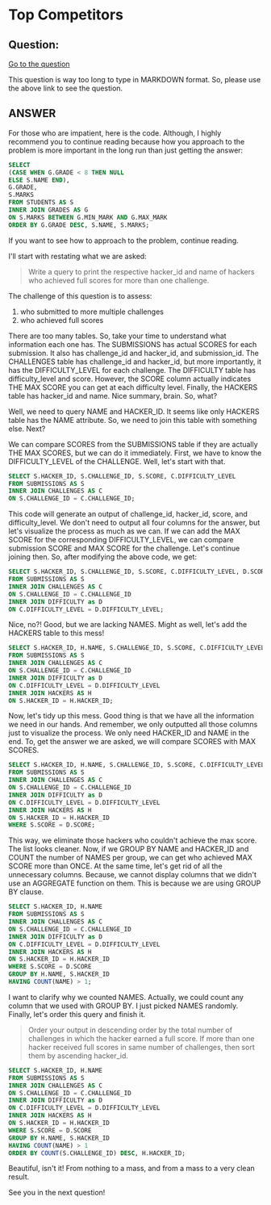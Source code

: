 # Top Competitors

## Question:

[Go to the question](https://www.hackerrank.com/challenges/full-score/problem?isFullScreen=true)

This question is way too long to type in MARKDOWN format. So, please use the above link to see the question.

## ANSWER

For those who are impatient, here is the code. Although, I highly recommend you to continue reading because how you approach to the problem is more important in the long run than just getting the answer:

```sql
SELECT
(CASE WHEN G.GRADE < 8 THEN NULL
ELSE S.NAME END),
G.GRADE,
S.MARKS
FROM STUDENTS AS S
INNER JOIN GRADES AS G
ON S.MARKS BETWEEN G.MIN_MARK AND G.MAX_MARK
ORDER BY G.GRADE DESC, S.NAME, S.MARKS;
```

If you want to see how to approach to the problem, continue reading. 

I'll start with restating what we are asked:

>Write a query to print the respective hacker_id and name of hackers who achieved full scores for more than one challenge.

The challenge of this question is to assess:

1. who submitted to more multiple challenges
2. who achieved full scores

There are too many tables. So, take your time to understand what information each one has.
The SUBMISSIONS has actual SCORES for each submission. It also has challenge_id and hacker_id, and submission_id. The CHALLENGES table has challenge_id and hacker_id, but more importantly, it has the DIFFICULTY_LEVEL for each challenge. The DIFFICULTY table has difficulty_level and score. However, the SCORE column actually indicates THE MAX SCORE you can get at each difficulty level. Finally, the HACKERS table has hacker_id and name. Nice summary, brain. So, what? 

Well, we need to query NAME and HACKER_ID. It seems like only HACKERS table has the NAME attribute. So, we need to join this table with something else. Next?

We can compare SCORES from the SUBMISSIONS table if they are actually THE MAX SCORES, but we can do it immediately. First, we have to know the DIFFICULTY_LEVEL of the CHALLENGE. Well, let's start with that.

```sql
SELECT S.HACKER_ID, S.CHALLENGE_ID, S.SCORE, C.DIFFICULTY_LEVEL
FROM SUBMISSIONS AS S
INNER JOIN CHALLENGES AS C
ON S.CHALLENGE_ID = C.CHALLENGE_ID;
```

This code will generate an output of challenge_id, hacker_id, score, and difficulty_level. We don't need to output all four columns for the answer, but let's visualize the process as much as we can. If we can add the MAX SCORE for the corresponding DIFFICULTY_LEVEL, we can compare submission SCORE and MAX SCORE for the challenge. Let's continue joining then. So, after modifying the above code, we get:

```sql
SELECT S.HACKER_ID, S.CHALLENGE_ID, S.SCORE, C.DIFFICULTY_LEVEL, D.SCORE
FROM SUBMISSIONS AS S
INNER JOIN CHALLENGES AS C
ON S.CHALLENGE_ID = C.CHALLENGE_ID
INNER JOIN DIFFICULTY as D
ON C.DIFFICULTY_LEVEL = D.DIFFICULTY_LEVEL;
```

Nice, no?! Good, but we are lacking NAMES. Might as well, let's add the HACKERS table to this mess!

```sql
SELECT S.HACKER_ID, H.NAME, S.CHALLENGE_ID, S.SCORE, C.DIFFICULTY_LEVEL, D.SCORE
FROM SUBMISSIONS AS S
INNER JOIN CHALLENGES AS C
ON S.CHALLENGE_ID = C.CHALLENGE_ID
INNER JOIN DIFFICULTY as D
ON C.DIFFICULTY_LEVEL = D.DIFFICULTY_LEVEL
INNER JOIN HACKERS AS H
ON S.HACKER_ID = H.HACKER_ID;
```

Now, let's tidy up this mess. Good thing is that we have all the information we need in our hands. And remember, we only outputted all those columns just to visualize the process. We only need HACKER_ID and NAME in the end. To, get the answer we are asked, we will compare SCORES with MAX SCORES. 

```sql
SELECT S.HACKER_ID, H.NAME, S.CHALLENGE_ID, S.SCORE, C.DIFFICULTY_LEVEL, D.SCORE
FROM SUBMISSIONS AS S
INNER JOIN CHALLENGES AS C
ON S.CHALLENGE_ID = C.CHALLENGE_ID
INNER JOIN DIFFICULTY as D
ON C.DIFFICULTY_LEVEL = D.DIFFICULTY_LEVEL
INNER JOIN HACKERS AS H
ON S.HACKER_ID = H.HACKER_ID
WHERE S.SCORE = D.SCORE;
```

This way, we eliminate those hackers who couldn't achieve the max score. The list looks cleaner. Now, if we GROUP BY NAME and HACKER_ID and COUNT the number of NAMES per group, we can get who achieved MAX SCORE more than ONCE. At the same time, let's get rid of all the unnecessary columns. Because, we cannot display columns that we didn't use an AGGREGATE function on them. This is because we are using GROUP BY clause.

```sql
SELECT S.HACKER_ID, H.NAME
FROM SUBMISSIONS AS S
INNER JOIN CHALLENGES AS C
ON S.CHALLENGE_ID = C.CHALLENGE_ID
INNER JOIN DIFFICULTY as D
ON C.DIFFICULTY_LEVEL = D.DIFFICULTY_LEVEL
INNER JOIN HACKERS AS H
ON S.HACKER_ID = H.HACKER_ID
WHERE S.SCORE = D.SCORE
GROUP BY H.NAME, S.HACKER_ID
HAVING COUNT(NAME) > 1;
```

I want to clarify why we counted NAMES. Actually, we could count any column that we used with GROUP BY. I just picked NAMES randomly. Finally, let's order this query and finish it.

>Order your output in descending order by the total number of challenges in which the hacker earned a full score. If more than one hacker received full scores in same number of challenges, then sort them by ascending hacker_id.

```sql
SELECT S.HACKER_ID, H.NAME
FROM SUBMISSIONS AS S
INNER JOIN CHALLENGES AS C
ON S.CHALLENGE_ID = C.CHALLENGE_ID
INNER JOIN DIFFICULTY as D
ON C.DIFFICULTY_LEVEL = D.DIFFICULTY_LEVEL
INNER JOIN HACKERS AS H
ON S.HACKER_ID = H.HACKER_ID
WHERE S.SCORE = D.SCORE
GROUP BY H.NAME, S.HACKER_ID
HAVING COUNT(NAME) > 1
ORDER BY COUNT(S.CHALLENGE_ID) DESC, H.HACKER_ID;
```

Beautiful, isn't it! From nothing to a mass, and from a mass to a very clean result.

See you in the next question!